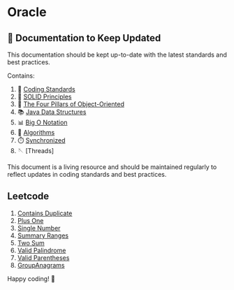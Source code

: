 # Oracle


## 📄 Documentation to Keep Updated

This documentation should be kept up-to-date with the latest standards and best practices. 

Contains:

1. 📏  [Coding Standards](documentation/CodingStandards.md)
2. 🧱 [SOLID Principles](documentation/SolidPrinciples.md)
3. 🎨 [The Four Pillars of Object-Oriented](documentation/Four%20Pillars%20of%20Object-Oriented%20Programming.md)
4. 📚 [Java Data Structures](documentation/Java%20Data%20Structures.md)
5. 📊 [Big O Notation](documentation/Big%20O%20Notation.md)
6. 🧠 [Algorithms](documentation/Algorithms.md)
7. ⏱️ [Synchronized](documentation/Synchronized.md)
8. 🪡 [Threads] 

This document is a living resource and should be maintained regularly to reflect updates in coding standards and best practices.

## Leetcode 

1. [Contains Duplicate](leetcode/containsduplicate/ContainsDuplicate.md)
2. [Plus One](leetcode/plusOne/PlusOne.md)
3. [Single Number](leetcode/singlenumber/SingleNumber.md)
4. [Summary Ranges](leetcode/summaryranges/SummaryRanges.md)
5. [Two Sum](leetcode/twosum/TwoSum.md)
6. [Valid Palindrome](leetcode/validpalindrome/ValidPalindrome.md)
7. [Valid Parentheses](leetcode/validparentheses/ValidParentheses.md)
8. [GroupAnagrams](leetcode/groupanagrams/groupAnagrams.md)


Happy coding! 🚀
